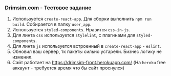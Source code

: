 ### Drimsim.com - Тестовое задание

1. Используется `create-react-app`. Для сборки выполнить `npm run build`. Собирается в папку `user_app`.
2. Используется `styled-components`. Нравится `css-in-js`.
3. Для линта `css` используется `stylelint`, с плагинами для `styled-components`.
4. Для линта `js` используется встроенный в `create-react-app` - `eslint`.
5. Обновил ваш сервер, тк пакеты сильно устарели. Бизнес логику не изменил.
6. Сайт работает на https://drimsim-front.herokuapp.com/ (На `heroku` free аккаунт - требуется время что бы сайт проснулся)

